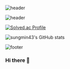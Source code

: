 
![header](https://capsule-render.vercel.app/api?type=waving&color=FFCCCC&height=350&section=header&text="Welcome%20to%20my%20room"&desc=chasing%20the%20passion&descAlign=80&fontSize=70&fontColor=ffff&animation=twinkling)


![header](https://capsule-render.vercel.app/api?type=rect&color=0:ffffcc,100:ffccff&height=130&desc=sungmin43's%20profile&descAlign=70&descAlignY=60&descSize=45&fontColor=888888&animation=scaleIn)


[![Solved.ac Profile](http://mazassumnida.wtf/api/v2/generate_badge?boj=gomduri43)](https://solved.ac/gomduri43/)



![sungmin43's GitHub stats](https://github-readme-stats.vercel.app/api?username=sungmin43&theme=vue&show_icons=true)


![footer](https://capsule-render.vercel.app/api?section=footer&color=FFCCCC)





### Hi there 👋

<!--
**Arin43/Arin43** is a ✨ _special_ ✨ repository because its `README.md` (this file) appears on your GitHub profile.

Here are some ideas to get you started:

- 🔭 I’m currently working on ...
- 🌱 I’m currently learning ...
- 👯 I’m looking to collaborate on ...
- 🤔 I’m looking for help with ...
- 💬 Ask me about ...
- 📫 How to reach me: ...
- 😄 Pronouns: ...
- ⚡ Fun fact: ...
-->
